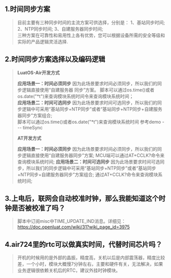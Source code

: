 ## 1.时间同步方案
>目前主要有三种同步时间的主流方案可供选择，分别是：
>1、基站同步时间;
>2、NTP同步时间; 
>3、自建服务器同步时间;   
>三种方案在可靠性和易用性上各有优势，您可以根据设备所需的安全等级和实际的产品逻辑灵活选择.

## 2.时间同步方案选择以及编码逻辑
>**LuatOS-Air开发方式**
>
>**应用场景一：时间必须同步**
> 因为此场景要求时间必须同步，所以我们的同步逻辑直接使用“自建服务器 同步”方案。
>脚本可以通过os.time()或者os.date("*t")来查询模块系统时间令来查询模块系统时间；<br>
>**应用场景二：时间可选同步**
>因为此场景要求时间可选同步，所以我们的同步逻辑中可采用“基站同步+NTP同步”或者“基站同步+NTP同步+自建服务器同步”方案组合;    
> 脚本可以通过os.time()或者os.date("*t")来查询模块系统时间
>参考demo  --- timeSync 
>
>**AT开发方式**   
>
>**应用场景一：时间必须同步**
> 因为此场景要求时间必须同步，所以我们的同步逻辑直接使用“自建服务器同步”方案;
>MCU端可以通过AT+CCLK?命令来查询模块系统时间;
>**应用场景二：时间可选同步**
>因为此场景要求时间可选同步，所以我们的同步逻辑中可采用“基站同步+NTP同步”或者“基站同步+NTP同步+自建服务器同步”方案组合;
>通过AT+CCLK?命令来查询模块系统时间;

## 3.上电后，联网会自动校准时钟，那么我能知道这个时钟是否被校准了吗？
>脚本中订阅misc中TIME_UPDATE_IND消息。详细见：https://doc.openluat.com/wiki/31?wiki_page_id=3975

## 4.air724里的rtc可以做真实时间，代替时间芯片吗？
>开机的时候用的是外部的晶振，精度高，关机以后是内部震荡器，精度比较差，一个小时，模块大概慢7分钟左右，主要和硬件有关，无法解决，如果业务逻辑很依赖关机后的RTC，建议外挂时钟模块。
